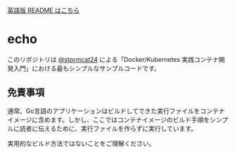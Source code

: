 [英語版 README はこちら](https://github.com/gihyodocker/echo/blob/main/README.md)

# echo

このリポジトリは [@stormcat24](https://github.com/stormcat24) による「Docker/Kubernetes 実践コンテナ開発入門」における最もシンプルなサンプルコードです。

## 免責事項

通常、Go言語のアプリケーションはビルドしてできた実行ファイルをコンテナイメージに含めます。しかし、ここではコンテナイメージのビルド手順をシンプルに読者に伝えるために、実行ファイルを作らずに実行しています。

実用的なビルド方法ではないことをご理解ください。